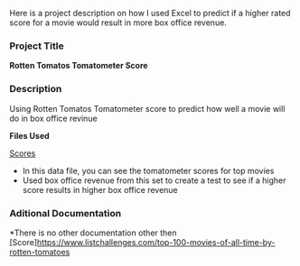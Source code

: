 Here is a project description on how I used Excel to predict if a higher rated score for a movie would result in more box office revenue.

### Project Title
**Rotten Tomatos Tomatometer Score**

### Description

Using Rotten Tomatos Tomatometer score to predict how well a movie will do in box office revinue

**Files Used**

[Scores](https://www.listchallenges.com/top-100-movies-of-all-time-by-rotten-tomatoes)
- In this data file, you can see the tomatometer scores for top movies
- Used box office revenue from this set to create a test to see if a higher score results in higher box office revenue

### Aditional Documentation

*There is no other documentation other then [Score]https://www.listchallenges.com/top-100-movies-of-all-time-by-rotten-tomatoes
